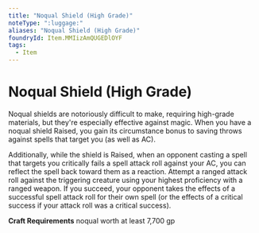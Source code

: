 ```yaml
---
title: "Noqual Shield (High Grade)"
noteType: ":luggage:"
aliases: "Noqual Shield (High Grade)"
foundryId: Item.MMIizAmQUGEDlOYF
tags:
  - Item
---
```


# Noqual Shield (High Grade)

Noqual shields are notoriously difficult to make, requiring high-grade materials, but they're especially effective against magic. When you have a noqual shield Raised, you gain its circumstance bonus to saving throws against spells that target you (as well as AC).

Additionally, while the shield is Raised, when an opponent casting a spell that targets you critically fails a spell attack roll against your AC, you can reflect the spell back toward them as a reaction. Attempt a ranged attack roll against the triggering creature using your highest proficiency with a ranged weapon. If you succeed, your opponent takes the effects of a successful spell attack roll for their own spell (or the effects of a critical success if your attack roll was a critical success).

**Craft Requirements** noqual worth at least 7,700 gp
